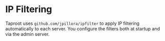 # IP Filtering

Taproot uses `github.com/jpillora/ipfilter` to apply IP filtering automatically to each server. You configure the filters 
both at startup and via the admin server.